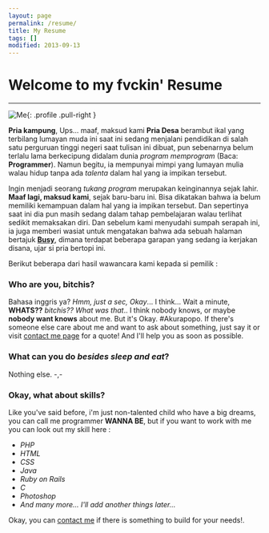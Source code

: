 ```yaml
---
layout: page
permalink: /resume/
title: My Resume
tags: []
modified: 2013-09-13
---
```


# Welcome to my fvckin' Resume
----------------

![Me]({{site.url}}/assets/img/{{site.owner.avatar}}){: .profile .pull-right }

**Pria kampung**, Ups... maaf, maksud kami **Pria Desa** berambut ikal yang terbilang lumayan muda ini saat ini sedang menjalani pendidikan di salah satu perguruan tinggi negeri saat tulisan ini dibuat, pun sebenarnya belum terlalu lama berkecipung didalam dunia *program memprogram* (Baca: **Programmer**). Namun begitu, ia mempunyai mimpi yang lumayan mulia walau hidup tanpa ada *talenta* dalam hal yang ia impikan tersebut. 

Ingin menjadi seorang *tukang program* merupakan keinginannya sejak lahir. **Maaf lagi, maksud kami**, sejak baru-baru ini. Bisa dikatakan bahwa ia belum memiliki kemampuan dalam hal yang ia impikan tersebut. Dan sepertinya saat ini dia pun masih sedang dalam tahap pembelajaran walau terlihat sedikit memaksakan diri. Dan sebelum kami menyudahi sumpah serapah ini, ia juga memberi wasiat untuk mengatakan bahwa ada sebuah halaman bertajuk **[Busy](/proyek/)**, dimana terdapat beberapa garapan yang sedang ia kerjakan disana, ujar si pria bertopi ini.

Berikut beberapa dari hasil wawancara kami kepada si pemilik :

### Who are you, bitchis?

Bahasa inggris ya? *Hmm, just a sec, Okay*... I think... Wait a minute, **WHATS??** *bitchis?? What was that*.. I think nobody knows, or maybe **nobody want knows** about me. But it's Okay. #Akurapopo. If there's someone else care about me and want to ask about something, just say it or visit [contact me page](/kontak/) for a quote! And I'll help you as soon as possible.

### What can you do *besides sleep and eat*?

Nothing else. -,-

### Okay, what about skills?

Like you've said before, i'm just non-talented child who have a big dreams, you can call me programmer **WANNA BE**, but if you want to work with me you can look out my skill here :

* _PHP_ 
* _HTML_
* _CSS_
* _Java_
* _Ruby on Rails_
* _C_
* _Photoshop_
* _And many more... I'll add another things later..._

Okay, you can [contact me](/kontak/) if there is something to build for your needs!.